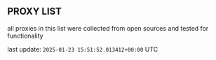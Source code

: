 ## PROXY LIST

all proxies in this list were collected from open sources and tested for functionality

last update: `2025-01-23 15:51:52.013412+00:00` UTC